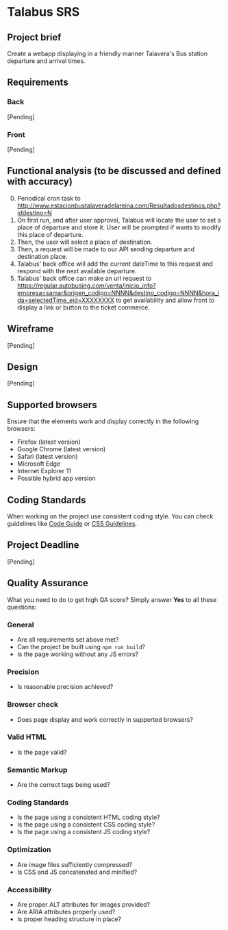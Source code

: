 # Talabus SRS

## Project brief
Create a webapp displaying in a friendly manner Talavera's Bus station departure and arrival times.

## Requirements

### Back
[Pending]

### Front
[Pending]

## Functional analysis (to be discussed and defined with accuracy)
0. Periodical cron task to http://www.estacionbustalaveradelareina.com/Resultadosdestinos.php?iddestino=N
1. On first run, and after user approval, Talabus will locate the user to set a place of departure and store it. User will be prompted if wants to modify this place of departure.
2. Then, the user will select a place of destination.
3. Then, a request will be made to our API sending departure and destination place.
4. Talabus' back office will add the current dateTime to this request and respond with the next available departure.
5. Talabus' back office can make an url request to https://regular.autobusing.com/venta/inicio_info?empresa=samar&origen_codigo=NNNN&destino_codigo=NNNN&hora_ida=selectedTime_eid=XXXXXXXX to get availability and allow front to display a link or button to the ticket commerce.

## Wireframe

[Pending]

## Design

[Pending]

## Supported browsers
Ensure that the elements work and display correctly in the following browsers:

- Firefox (latest version)
- Google Chrome (latest version)
- Safari (latest version)
- Microsoft Edge
- Internet Explorer 11
- Possible hybrid app version

## Coding Standards
When working on the project use consistent coding style. You can check guidelines like [Code Guide](http://codeguide.co/) or [CSS Guidelines](http://cssguidelin.es/).

## Project Deadline

[Pending]

## Quality Assurance

What you need to do to get high QA score? Simply answer **Yes** to all these questions:

### General

- Are all requirements set above met?
- Can the project be built using `npm run build`?
- Is the page working without any JS errors?

### Precision

- Is reasonable precision achieved?

### Browser check

- Does page display and work correctly in supported browsers?

### Valid HTML

- Is the page valid?

### Semantic Markup

- Are the correct tags being used?

### Coding Standards

- Is the page using a consistent HTML coding style?
- Is the page using a consistent CSS coding style?
- Is the page using a consistent JS coding style?

### Optimization

- Are image files sufficiently compressed?
- Is CSS and JS concatenated and minified? 

### Accessibility

- Are proper ALT attributes for images provided?
- Are ARIA attributes properly used?
- Is proper heading structure in place?

